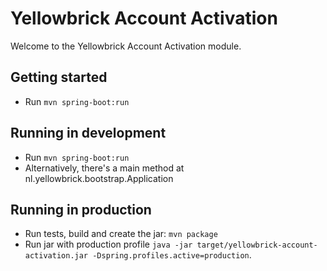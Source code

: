 # Yellowbrick Account Activation

Welcome to the Yellowbrick Account Activation module.

## Getting started

* Run `mvn spring-boot:run` 

## Running in development

* Run `mvn spring-boot:run` 
* Alternatively, there's a main method at nl.yellowbrick.bootstrap.Application

## Running in production

* Run tests, build and create the jar: `mvn package`
* Run jar with production profile `java -jar target/yellowbrick-account-activation.jar -Dspring.profiles.active=production`.



